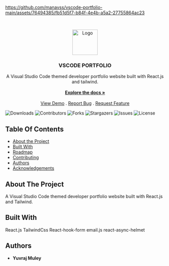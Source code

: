 
https://github.com/manavss/vscode-portfolio-main/assets/76494385/fb51d5f7-b84f-4e4b-a5a2-27755864ac23

<br/>
<p align="center">
  <a href="https://github.com/manavss/vscode-portfolio-main">
    <img src="" alt="Logo" width="80" height="80">
  </a>

  <h3 align="center">VSCODE PORTFOLIO</h3>

  <p align="center">
    A Visual Studio Code themed developer portfolio website built with React.js and tailwind.
    <br/>
    <br/>
    <a href="https://github.com/manavss/vscode-portfolio-main"><strong>Explore the docs »</strong></a>
    <br/>
    <br/>
    <a href="https://github.com/manavss/vscode-portfolio-main">View Demo</a>
    .
    <a href="https://github.com/manavss/vscode-portfolio-main/issues">Report Bug</a>
    .
    <a href="https://github.com/manavss/vscode-portfolio-main/issues">Request Feature</a>
  </p>
</p>

![Downloads](https://img.shields.io/github/downloads/manavss/vscode-portfolio-main/total) ![Contributors](https://img.shields.io/github/contributors/manavss/vscode-portfolio-main?color=dark-green) ![Forks](https://img.shields.io/github/forks/manavss/vscode-portfolio-main?style=social) ![Stargazers](https://img.shields.io/github/stars/manavss/vscode-portfolio-main?style=social) ![Issues](https://img.shields.io/github/issues/manavss/vscode-portfolio-main) ![License](https://img.shields.io/github/license/manavss/vscode-portfolio-main) 

## Table Of Contents

* [About the Project](#about-the-project)
* [Built With](#built-with)
* [Roadmap](#roadmap)
* [Contributing](#contributing)
* [Authors](#authors)
* [Acknowledgements](#acknowledgements)

## About The Project

A Visual Studio Code themed developer portfolio website built with React.js and Tailwind.

## Built With

React.js
TailwindCss
React-hook-form
email.js
react-async-helmet






## Authors

* **Yuvraj Muley** 



